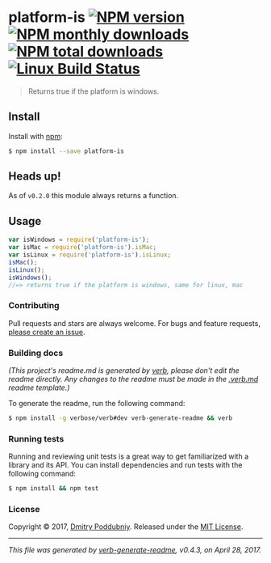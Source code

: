 # platform-is [![NPM version](https://img.shields.io/npm/v/platform-is.svg?style=flat)](https://www.npmjs.com/package/platform-is) [![NPM monthly downloads](https://img.shields.io/npm/dm/platform-is.svg?style=flat)](https://npmjs.org/package/platform-is)  [![NPM total downloads](https://img.shields.io/npm/dt/platform-is.svg?style=flat)](https://npmjs.org/package/platform-is) [![Linux Build Status](https://img.shields.io/travis/jonschlinkert/platform-is.svg?style=flat&label=Travis)](https://travis-ci.org/jonschlinkert/platform-is)

> Returns true if the platform is windows.

## Install

Install with [npm](https://www.npmjs.com/):

```sh
$ npm install --save platform-is
```

## Heads up!

As of `v0.2.0` this module always returns a function.

## Usage

```js
var isWindows = require('platform-is');
var isMac = require('platform-is').isMac;
var isLinux = require('platform-is').isLinux;
isMac();
isLinux();
isWindows();
//=> returns true if the platform is windows, same for linux, mac
```

### Contributing

Pull requests and stars are always welcome. For bugs and feature requests, [please create an issue](../../issues/new).

### Building docs

_(This project's readme.md is generated by [verb](https://github.com/verbose/verb-generate-readme), please don't edit the readme directly. Any changes to the readme must be made in the [.verb.md](.verb.md) readme template.)_

To generate the readme, run the following command:

```sh
$ npm install -g verbose/verb#dev verb-generate-readme && verb
```

### Running tests

Running and reviewing unit tests is a great way to get familiarized with a library and its API. You can install dependencies and run tests with the following command:

```sh
$ npm install && npm test
```

### License

Copyright © 2017, [Dmitry Poddubniy](https://github.com/mr47).
Released under the [MIT License](LICENSE).

***

_This file was generated by [verb-generate-readme](https://github.com/verbose/verb-generate-readme), v0.4.3, on April 28, 2017._